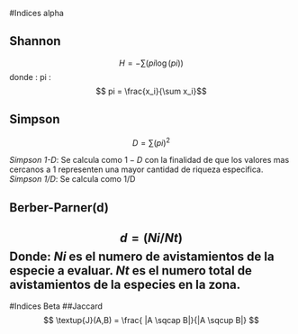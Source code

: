 #Indices alpha
## Shannon 
$$H= -\sum (pi \log(pi))$$
donde :
pi : $$ pi = \frac{x_i}{\sum x_i}$$

## Simpson

$$ D = \sum (pi)^2$$

*Simpson 1-D*: Se calcula como $1-D$ con la finalidad de que los valores mas cercanos a 1 representen una mayor cantidad de riqueza especifica.
*Simpson 1/D*: Se calcula como 1/D 

## Berber-Parner(d)
$$d= (Ni/Nt)$$
Donde: 
$Ni$ es el numero de avistamientos de la especie a evaluar.
$Nt$ es el numero total de avistamientos de la especies en la zona.
---
#Indices Beta
##Jaccard
$$  \textup{J}(A,B) = \frac{ |A \sqcap B|}{|A \sqcup  B|} $$
